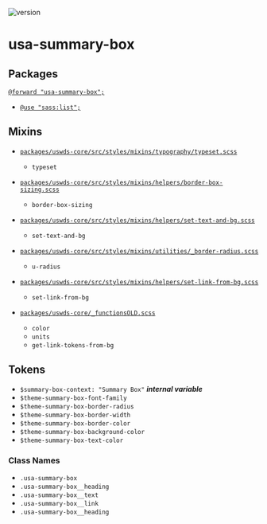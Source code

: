 ![version](https://img.shields.io/badge/version-3.3.0-51b1c5.svg?style=flat)

# usa-summary-box

## Packages

[`@forward "usa-summary-box";`](https://github.com/uswds/uswds/tree/v3.3.0/packages/usa-summary-box/)

- [`@use "sass:list";`](/usa-list.md)

## Mixins

- [`packages/uswds-core/src/styles/mixins/typography/typeset.scss`](https://github.com/uswds/uswds/tree/v3.3.0/packages/uswds-core/src/styles/mixins/typography/typeset.scss)

  - `typeset`

- [`packages/uswds-core/src/styles/mixins/helpers/border-box-sizing.scss`](https://github.com/uswds/uswds/tree/v3.3.0/packages/uswds-core/src/styles/mixins/helpers/border-box-sizing.scss)

  - `border-box-sizing`

- [`packages/uswds-core/src/styles/mixins/helpers/set-text-and-bg.scss`](https://github.com/uswds/uswds/tree/v3.3.0/packages/uswds-core/src/styles/mixins/helpers/set-text-and-bg.scss)

  - `set-text-and-bg`

- [`packages/uswds-core/src/styles/mixins/utilities/_border-radius.scss`](https://github.com/uswds/uswds/tree/v3.3.0/packages/uswds-core/src/styles/mixins/utilities/_border-radius.scss)

  - `u-radius`

- [`packages/uswds-core/src/styles/mixins/helpers/set-link-from-bg.scss`](https://github.com/uswds/uswds/tree/v3.3.0/packages/uswds-core/src/styles/mixins/helpers/set-link-from-bg.scss)

  - `set-link-from-bg`

- [`packages/uswds-core/_functionsOLD.scss`](https://github.com/uswds/uswds/tree/v3.3.0/packages/uswds-core/_functionsOLD.scss)
  
	- `color`
  - `units`
  - `get-link-tokens-from-bg`


## Tokens

- `$summary-box-context: "Summary Box"` **_internal variable_**
- `$theme-summary-box-font-family`
- `$theme-summary-box-border-radius`
- `$theme-summary-box-border-width`
- `$theme-summary-box-border-color`
- `$theme-summary-box-background-color`
- `$theme-summary-box-text-color`

### Class Names

- `.usa-summary-box`
- `.usa-summary-box__heading`
- `.usa-summary-box__text`
- `.usa-summary-box__link`
- `.usa-summary-box__heading`